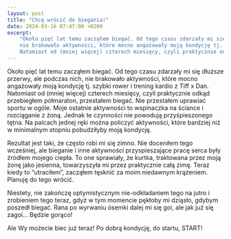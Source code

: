 ```yaml
---
layout: post
title: "Chcę wrócić do biegania!"
date: 2024-03-16 07:47:00 +0200
excerpt:
    "Około pięć lat temu zacząłem biegać. Od tego czasu zdarzały mi się dłuższe przerwy, ale podczas nich,
    nie brakowało aktywności, które mocno angażowały moją kondycję tj. szybki rower i trening kardio z Tiff x Dan.
    Natomiast od (mniej więcej) czterech miesięcy, czyli praktycznie odkąd przebiegłem półmaraton, przestałem biegać."
---
```


Około pięć lat temu zacząłem biegać. Od tego czasu zdarzały mi się dłuższe przerwy, ale podczas nich, nie brakowało aktywności, które mocno angażowały moją kondycję tj. szybki rower i trening kardio z Tiff x Dan. Natomiast od (mniej więcej) czterech miesięcy, czyli praktycznie odkąd przebiegłem półmaraton, przestałem biegać. Nie przestałem uprawiać sportu w ogóle. Moje ostatnie aktywności to wspinaczka na ściance i rozciąganie z żoną. Jednak te czynności nie powodują przyśpieszonego tętna. Na palcach jednej ręki można policzyć aktywności, które bardziej niż w minimalnym stopniu pobudziłyby moją kondycję.

Rezultat jest taki, że często robi mi się zimno. Nie doceniłem tego wcześniej, ale bieganie i inne aktywności przyspieszające pracę serca były źródłem mojego ciepła. To one sprawiały, że kurtka, traktowana przez moją żonę jako jesienna, towarzyszyła mi przez praktycznie całą zimę. Teraz kiedy to “utraciłem”, zacząłem tęsknić za moim niedawnym krążeniem. Planuję do tego wrócić.

Niestety, nie zakończę optymistycznym nie-odkładaniem tego na jutro i zrobieniem tego teraz, gdyż w tym momencie pękłoby mi dziąsło, gdybym poszedł biegać. Rana po wyrwaniu ósemki dalej mi się goi, ale jak już się zagoi… Będzie gorąco!

Ale Wy możecie biec już teraz! Po dobrą kondycję, do startu, START!
